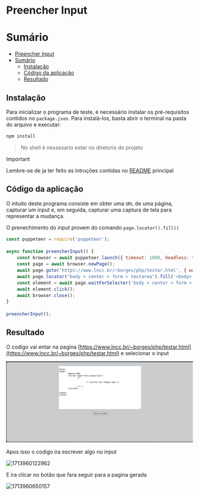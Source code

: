 # Preencher Input

# Sumário

- [Preencher Input](#preencher-input)
- [Sumário](#sumário)
  - [Instalação](#instalação)
  - [Código da aplicação](#código-da-aplicação)
  - [Resultado](#resultado)

## Instalação

Para inicializar o programa de teste, é necessário instalar os pré-requisitos contidos no `package.json`. Para instalá-los, basta abrir o terminal na pasta do arquivo e executar:

```bash
npm install
```

> No shell é nessesario estar no diretorio do projeto

> [!IMPORTANT]
> Lembre-se de ja ter feito as intruções contidas no [README](../README.md) principal

## Código da aplicação

O intuito deste programa consiste em obter uma `URL` de uma página, capturar um input e, em seguida, capturar uma captura de tela para representar a mudança.

O prenechimento do input provem do comando `page.locator().fill()`

```js
const puppeteer = require('puppeteer');

async function preencherInput() {
    const browser = await puppeteer.launch({ timeout: 1000, headless: false });
    const page = await browser.newPage();
    await page.goto('https://www.lncc.br/~borges/php/testar.html', { waitUntil: ['networkidle0', 'domcontentloaded'], timeout: 0 });
    await page.locator("body > center > form > textarea").fill('<body> HELLO WORLD</body>');
    const element = await page.waitForSelector('body > center > form > input[type=button]');
    await element.click();
    await browser.close();
}

preencherInput();

```

## Resultado

O codigo vai entar na pagina [https://www.lncc.br/~borges/php/testar.html](https://www.lncc.br/~borges/php/testar.html) e selecionar o input

![1713960035302](image/README/1713960035302.png)

Apos isso o codigo ira escrever algo no input

![1713960122962](image/README/1713960122962.png)

E ira clicar no botão que fara seguir para a pagina gerada

![1713960650157](image/README/1713960650157.png)
